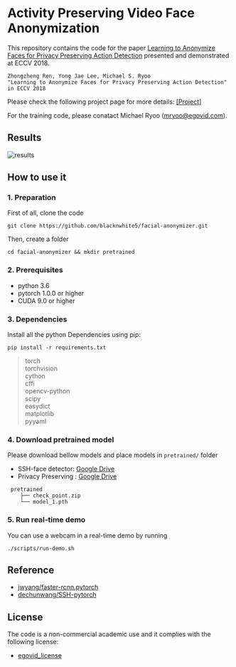 # Activity Preserving Video Face Anonymization
This repository contains the code for the paper [Learning to Anonymize Faces for Privacy Preserving Action Detection](https://arxiv.org/abs/1803.11556) presented and demonstrated at ECCV 2018.

    Zhongzheng Ren, Yong Jae Lee, Michael S. Ryoo
    "Learning to Anonymize Faces for Privacy Preserving Action Detection"
    in ECCV 2018

Please check the following project page for more details: [[Project]](https://jason718.github.io/project/privacy/main.html)


For the training code, please conatact Michael Ryoo ([mryoo@egovid.com](mryoo@egovid.com)).

## Results
![results](https://camo.githubusercontent.com/07b708ef957fc86b0ed2bf1b5e2fd667889c551e/68747470733a2f2f6a61736f6e3731382e6769746875622e696f2f70726f6a6563742f707269766163792f66696c65732f7175616c692e6a706567)

## How to use it

### 1. Preparation
First of all, clone the code  
```
git clone https://github.com/blacknwhite5/facial-anonymizer.git
```

Then, create a folder  
```
cd facial-anonymizer && mkdir pretrained
```

### 2. Prerequisites
 * python 3.6
 * pytorch 1.0.0 or higher
 * CUDA 9.0 or higher

### 3. Dependencies
Install all the python Dependencies using pip:  
```
pip install -r requirements.txt
```

> torch    
torchvision  
cython  
cffi  
opencv-python  
scipy  
easydict  
matplotlib  
pyyaml  


### 4. Download pretrained model
Please download bellow models and place models in ```pretrained/``` folder

 * SSH-face detector: [Google Drive](https://drive.google.com/file/d/18AlQ4sqD5hdUOic-zkoC3ldhwCfweOX8/view?usp=sharing)
 * Privacy Preserving : [Google Drive](https://drive.google.com/file/d/1GMouJutcJwlEIxYF_xhG_6ZtDYCrKJwp/view?usp=sharing)

```
 pretrained
    ├── check_point.zip
    └── model_1.pth
```
### 5. Run real-time demo  

You can use a webcam in a real-time demo by running  

```
./scripts/run-demo.sh
```

## Reference
 * [jwyang/faster-rcnn.pytorch](https://github.com/jwyang/faster-rcnn.pytorch)
 * [dechunwang/SSH-pytorch](https://github.com/dechunwang/SSH-pytorch)

## License
The code is a non-commercial academic use and it complies with the following license:  
 * [egovid_license](https://github.com/blacknwhite5/facial-anonymizer/blob/master/egovid_license.txt)
